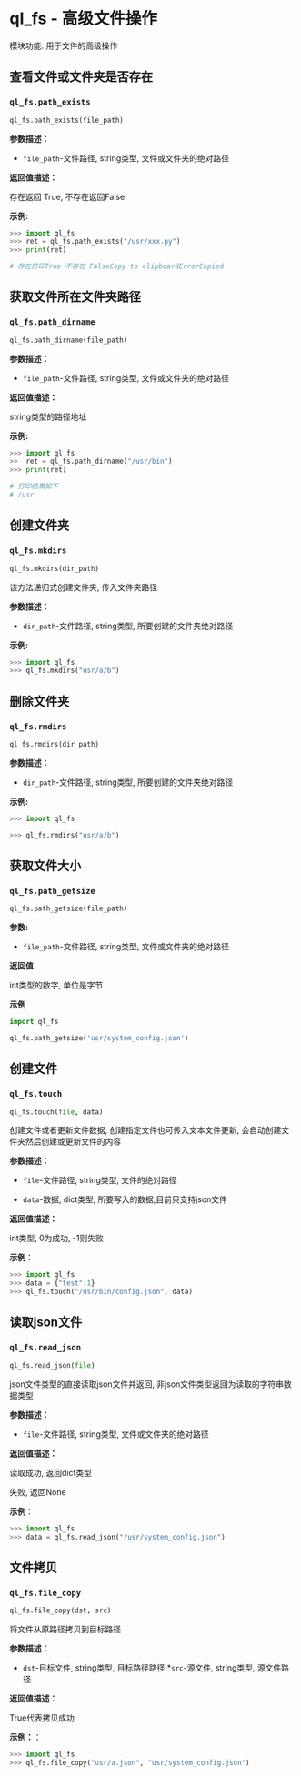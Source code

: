 # ql_fs - 高级文件操作

模块功能: 用于文件的高级操作



## 查看文件或文件夹是否存在

### `ql_fs.path_exists`

```python
ql_fs.path_exists(file_path)
```

**参数描述：**

* `file_path`-文件路径, string类型, 文件或文件夹的绝对路径 

**返回值描述：**

存在返回 True, 不存在返回False

**示例:**

```python
>>> import ql_fs
>>> ret = ql_fs.path_exists("/usr/xxx.py")
>>> print(ret)

# 存在打印True 不存在 FalseCopy to clipboardErrorCopied
```



## 获取文件所在文件夹路径

### `ql_fs.path_dirname`

```python
ql_fs.path_dirname(file_path)
```

**参数描述：**

* `file_path`-文件路径, string类型, 文件或文件夹的绝对路径 

**返回值描述：**

string类型的路径地址

**示例:**

```python
>>> import ql_fs
>>  ret = ql_fs.path_dirname("/usr/bin")
>>> print(ret)

# 打印结果如下
# /usr
```



## 创建文件夹

### `ql_fs.mkdirs`

```python
ql_fs.mkdirs(dir_path)
```

该方法递归式创建文件夹, 传入文件夹路径

**参数描述：**

* `dir_path`-文件路径, string类型, 所要创建的文件夹绝对路径 

**示例:**

```python
>>> import ql_fs
>>> ql_fs.mkdirs("usr/a/b")
```





## 删除文件夹

### `ql_fs.rmdirs`

```python
ql_fs.rmdirs(dir_path)
```

**参数描述：**

* `dir_path`-文件路径, string类型, 所要创建的文件夹绝对路径 

**示例:**

```python
>>> import ql_fs

>>> ql_fs.rmdirs("usr/a/b")
```



## 获取文件大小

### `ql_fs.path_getsize`

```python
ql_fs.path_getsize(file_path)
```

**参数:**

* `file_path`-文件路径, string类型, 文件或文件夹的绝对路径 

**返回值**

int类型的数字, 单位是字节

**示例**

```python
import ql_fs

ql_fs.path_getsize('usr/system_config.json')
```



## 创建文件

### `ql_fs.touch`

```python
ql_fs.touch(file, data)
```

创建文件或者更新文件数据, 创建指定文件也可传入文本文件更新, 会自动创建文件夹然后创建或更新文件的内容

**参数描述：**

* `file`-文件路径, string类型, 文件的绝对路径 

* `data`-数据, dict类型, 所要写入的数据,目前只支持json文件

**返回值描述：**

int类型, 0为成功, -1则失败

**示例**：

```python
>>> import ql_fs
>>> data = {"test":1}
>>> ql_fs.touch("/usr/bin/config.json", data)
```



## 读取json文件

### `ql_fs.read_json`

```python
ql_fs.read_json(file)
```

json文件类型的直接读取json文件并返回, 非json文件类型返回为读取的字符串数据类型

**参数描述：**

* `file`-文件路径, string类型, 文件或文件夹的绝对路径 

**返回值描述：**

读取成功, 返回dict类型

失败, 返回None

**示例**：

```python
>>> import ql_fs
>>> data = ql_fs.read_json("/usr/system_config.json")
```



## 文件拷贝

### `ql_fs.file_copy`

```python
ql_fs.file_copy(dst, src)
```

将文件从原路径拷贝到目标路径

**参数描述：**

* `dst`-目标文件,  string类型,   目标路径路径
*`src`-源文件,  string类型, 源文件路径

**返回值描述：**

True代表拷贝成功

**示例：**：

```python
>>> import ql_fs
>>> ql_fs.file_copy("usr/a.json", "usr/system_config.json")
```